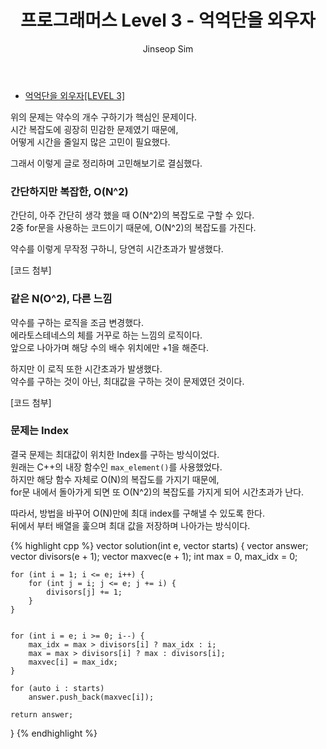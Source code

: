 ﻿---
layout: post
title: "프로그래머스 Level 3 - 억억단을 외우자"
categories: Programmers
tags: [cpp]
author:
  - Jinseop Sim
---
- [억억단을 외우자[LEVEL 3]](https://school.programmers.co.kr/learn/courses/30/lessons/138475)  

위의 문제는 약수의 개수 구하기가 핵심인 문제이다.  
시간 복잡도에 굉장히 민감한 문제였기 때문에,  
어떻게 시간을 줄일지 많은 고민이 필요했다.  

그래서 이렇게 글로 정리하며 고민해보기로 결심했다.  

### 간단하지만 복잡한, O(N^2)
간단히, 아주 간단히 생각 했을 때 O(N^2)의 복잡도로 구할 수 있다.  
2중 for문을 사용하는 코드이기 때문에, O(N^2)의 복잡도를 가진다.  

약수를 이렇게 무작정 구하니, 당연히 시간초과가 발생했다.  

[코드 첨부]

### 같은 N(O^2), 다른 느낌
약수를 구하는 로직을 조금 변경했다.   
에라토스테네스의 체를 거꾸로 하는 느낌의 로직이다.  
앞으로 나아가며 해당 수의 배수 위치에만 +1을 해준다.  

하지만 이 로직 또한 시간초과가 발생했다.  
약수를 구하는 것이 아닌, 최대값을 구하는 것이 문제였던 것이다.  

[코드 첨부]

### 문제는 Index
결국 문제는 최대값이 위치한 Index를 구하는 방식이었다.  
원래는 C++의 내장 함수인 ```max_element()```를 사용했었다.  
하지만 해당 함수 자체로 O(N)의 복잡도를 가지기 때문에,  
for문 내에서 돌아가게 되면 또 O(N^2)의 복잡도를 가지게 되어 시간초과가 난다.  

따라서, 방법을 바꾸어 O(N)만에 최대 index를 구해낼 수 있도록 한다.  
뒤에서 부터 배열을 훑으며 최대 값을 저장하며 나아가는 방식이다.  

{% highlight cpp %}
vector<int> solution(int e, vector<int> starts) {
    vector<int> answer;
    vector<int> divisors(e + 1);
    vector<int> maxvec(e + 1);
    int max = 0, max_idx = 0;

    for (int i = 1; i <= e; i++) {
        for (int j = i; j <= e; j += i) {
            divisors[j] += 1;
        }
    }

    
    for (int i = e; i >= 0; i--) {
        max_idx = max > divisors[i] ? max_idx : i;
        max = max > divisors[i] ? max : divisors[i];
        maxvec[i] = max_idx;
    }

    for (auto i : starts)
        answer.push_back(maxvec[i]);

    return answer;
}
{% endhighlight %}
